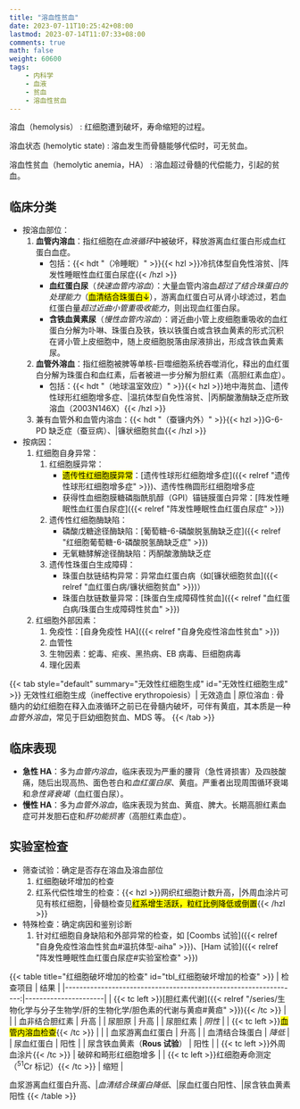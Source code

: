 ```yaml
---
title: "溶血性贫血"
date: 2023-07-11T10:25:42+08:00
lastmod: 2023-07-14T11:07:33+08:00
comments: true
math: false
weight: 60600
tags:
    - 内科学
    - 血液
    - 贫血
    - 溶血性贫血
---
```


溶血（hemolysis）
: 红细胞遭到破坏，寿命缩短的过程。

溶血状态 (hemolytic state)
: 溶血发生而骨髓能够代偿时，可无贫血。

溶血性贫血（hemolytic anemia，HA）
: 溶血超过骨髓的代偿能力，引起的贫血。

<!--more-->

## 临床分类

- 按溶血部位：
    1. **血管内溶血**：指红细胞在*血液循环*中被破坏，释放游离血红蛋白形成血红蛋白血症。
        - 包括：{{< hdt "（冷睡眠）" >}}{{< hzl >}}冷抗体型自免性溶贫、|阵发性睡眠性血红蛋白尿症{{< /hzl >}}
        - **血红蛋白尿**（*快速血管内溶血*）：大量血管内溶血*超过了结合珠蛋白的处理能力*（<mark>血清结合珠蛋白↓</mark>），游离血红蛋白可从肾小球滤过，若血红蛋白量*超过近曲小管重吸收能力*，则出现血红蛋白尿。
        - **含铁血黄素尿**（*慢性血管内溶血*）：肾近曲小管上皮细胞重吸收的血红蛋白分解为卟啉、珠蛋白及铁，铁以铁蛋白或含铁血黄素的形式沉积在肾小管上皮细胞中，随上皮细胞脱落由尿液排出，形成含铁血黄素尿。
    2. **血管外溶血**：指红细胞被脾等单核-巨噬细胞系统吞噬消化，释出的血红蛋白分解为珠蛋白和血红素，后者被进一步分解为胆红素（高胆红素血症）。
        - 包括：{{< hdt "（地球温室效应）" >}}{{< hzl >}}地中海贫血、|遗传性球形红细胞增多症、|温抗体型自免性溶贫、|丙酮酸激酶缺乏症所致溶血（2003N146X）{{< /hzl >}}
    3. 兼有血管外和血管内溶血：{{< hdt "（蚕镰内外）" >}}{{< hzl >}}G-6-PD 缺乏症（蚕豆病）、|镰状细胞贫血{{< /hzl >}}
- 按病因：
    1. 红细胞自身异常：
        1. 红细胞膜异常：
            - <mark>遗传性红细胞膜异常</mark>：[遗传性球形红细胞增多症]({{< relref "遗传性球形红细胞增多症" >}})、遗传性椭圆形红细胞增多症
            - 获得性血细胞膜糖磷脂酰肌醇（GPI）锚链膜蛋白异常：[阵发性睡眠性血红蛋白尿症]({{< relref "阵发性睡眠性血红蛋白尿症" >}})
        2. 遗传性红细胞酶缺陷：
            - 磷酸戊糖途径酶缺陷：[葡萄糖-6-磷酸脱氢酶缺乏症]({{< relref "红细胞葡萄糖-6-磷酸脱氢酶缺乏症" >}})
            - 无氧糖酵解途径酶缺陷：丙酮酸激酶缺乏症
        3. 遗传性珠蛋白生成障碍：
            - 珠蛋白肽链结构异常：异常血红蛋白病（如[镰状细胞贫血]({{< relref "血红蛋白病/镰状细胞贫血" >}})）
            - 珠蛋白肽链数量异常：[珠蛋白生成障碍性贫血]({{< relref "血红蛋白病/珠蛋白生成障碍性贫血" >}})
    2. 红细胞外部因素：
        1. 免疫性：[自身免疫性 HA]({{< relref "自身免疫性溶血性贫血" >}})
        2. 血管性
        3. 生物因素：蛇毒、疟疾、黑热病、EB 病毒、巨细胞病毒
        4. 理化因素

{{< tab style="default" summary="无效性红细胞生成" id="无效性红细胞生成" >}}
无效性红细胞生成（ineffective erythropoiesis）| 无效造血 | 原位溶血
: 骨髓内的幼红细胞在释入血液循环之前已在骨髓内破坏，可伴有黄疽，其本质是一种*血管外溶血*，常见于巨幼细胞贫血、MDS 等。
{{< /tab >}}

## 临床表现

- **急性 HA**：多为*血管内溶血*，临床表现为严重的腰背（急性肾损害）及四肢酸痛，随后出现高热、面色苍白和*血红蛋白尿*、黄疽。严重者出现周围循环衰竭和*急性肾衰竭*（血红蛋白尿）。
- **慢性 HA**：多为*血管外溶血*，临床表现为贫血、黄疽、脾大。长期高胆红素血症可并发胆石症和*肝功能损害*（高胆红素血症）。

## 实验室检查

- 筛查试验：确定是否存在溶血及溶血部位
    1. 红细胞破坏增加的检查
    2. 红系代偿性增生的检查：{{< hzl >}}网织红细胞计数升高，|外周血涂片可见有核红细胞，|骨髓检查见<mark>红系增生活跃，粒红比例降低或倒置</mark>{{< /hzl >}}
- 特殊检查：确定病因和鉴别诊断
    1. 针对红细胞自身缺陷和外部异常的检查，如 [Coombs 试验]({{< relref "自身免疫性溶血性贫血#温抗体型-aiha" >}})、[Ham 试验]({{< relref "阵发性睡眠性血红蛋白尿症#实验室检查" >}})

{{< table title="红细胞破坏增加的检查" id="tbl_红细胞破坏增加的检查" >}}
|                                                         检查项目 | 结果                 |
|-----------------------------------------------------------------:|----------------------|
| {{< tc left >}}[胆红素代谢]({{< relref "/series/生物化学与分子生物学/肝的生物化学/胆色素的代谢与黄疸#黄疸" >}}){{< /tc >}} | |
|                                                   血非结合胆红素 | 升高                 |
|                                                           尿胆原 | 升高                 |
|                                                         尿胆红素 | *阴性*               |
|            {{< tc left >}}<mark>血管内溶血检查</mark>{{< /tc >}} |                      |
|                                                 血浆游离血红蛋白 | 升高                 |
|                                                   血清结合珠蛋白 | *降低*               |
|                                                       尿血红蛋白 | 阳性                 |
|                                    尿含铁血黄素（**Rous 试验**） | 阳性                 |
|                             {{< tc left >}}外周血涂片{{< /tc >}} | 破碎和畸形红细胞增多 |
| {{< tc left >}}红细胞寿命测定（<sup>51</sup>Cr 标记）{{< /tc >}} | 缩短                 |


血浆游离血红蛋白升高、|*血清结合珠蛋白降低*、|尿血红蛋白阳性、|尿含铁血黄素阳性
{{< /table >}}
